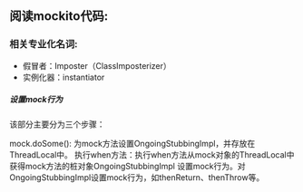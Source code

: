 ## 阅读mockito代码:

### 相关专业化名词:
- 假冒者：Imposter（ClassImposterizer）
- 实例化器：instantiator

##### 设置mock行为
该部分主要分为三个步骤：

mock.doSome(): 为mock方法设置OngoingStubbingImpl，并存放在ThreadLocal中。
执行when方法：执行when方法从mock对象的ThreadLocal中获得mock方法的桩对象OngoingStubbingImpl
设置mock行为。对OngoingStubbingImpl设置mock行为，如thenReturn、thenThrow等。
